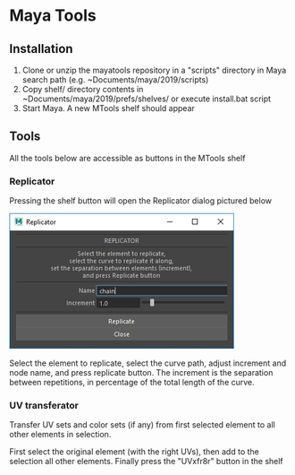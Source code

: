 # Maya Tools

## Installation

1. Clone or unzip the mayatools repository in a "scripts" directory in Maya search path (e.g. ~Documents/maya/2019/scripts)
2. Copy shelf/ directory contents in ~Documents/maya/2019/prefs/shelves/
    or execute install.bat script
3. Start Maya. A new MTools shelf should appear

## Tools

All the tools below are accessible as buttons in the MTools shelf

### Replicator

Pressing the shelf button will open the Replicator dialog pictured below

![Replic8r UI](/images/replic8r_ui.jpg)

Select the element to replicate, select the curve path, adjust increment and node name, and press replicate button.
The increment is the separation between repetitions, in percentage of the total length of the curve.

### UV transferator

Transfer UV sets and color sets (if any) from first selected element to all other elements in selection.

First select the original element (with the right UVs), then add to the selection all other elements. Finally press the "UVxfr8r" button in the shelf
